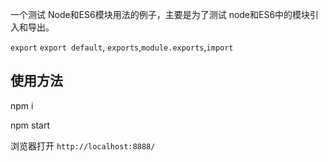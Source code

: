 一个测试 Node和ES6模块用法的例子，主要是为了测试 node和ES6中的模块引入和导出。

`export` `export default`, `exports`,`module.exports`,`import` 

## 使用方法

npm i

npm start

浏览器打开 `http://localhost:8888/`